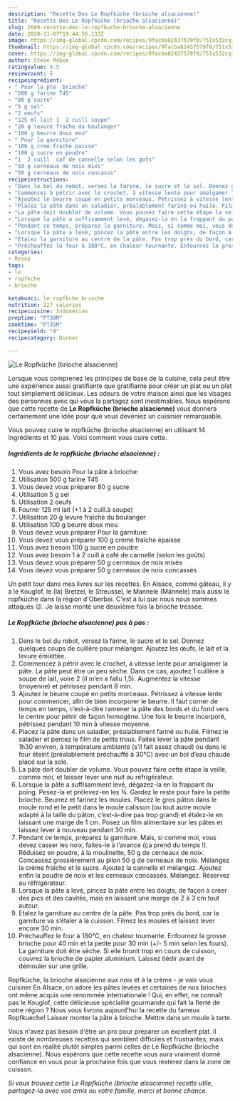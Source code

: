 ```yaml
---
description: "Recette Des Le Ropfküche (brioche alsacienne)"
title: "Recette Des Le Ropfküche (brioche alsacienne)"
slug: 2689-recette-des-le-ropfkuche-brioche-alsacienne
date: 2020-11-07T19:44:56.133Z
image: https://img-global.cpcdn.com/recipes/9facba82437579f0/751x532cq70/le-ropfkuche-brioche-alsacienne-photo-principale-de-la-recette.jpg
thumbnail: https://img-global.cpcdn.com/recipes/9facba82437579f0/751x532cq70/le-ropfkuche-brioche-alsacienne-photo-principale-de-la-recette.jpg
cover: https://img-global.cpcdn.com/recipes/9facba82437579f0/751x532cq70/le-ropfkuche-brioche-alsacienne-photo-principale-de-la-recette.jpg
author: Steve McGee
ratingvalue: 4.5
reviewcount: 5
recipeingredient:
- " Pour la pte  brioche"
- "500 g farine T45"
- "80 g sucre"
- "5 g sel"
- "2 oeufs"
- "125 ml lait 1  2 cuill soupe"
- "20 g levure frache du boulanger"
- "100 g beurre doux mou"
- " Pour la garniture"
- "100 g crme frache paisse"
- "100 g sucre en poudre"
- "1  2 cuill  caf de cannelle selon les gots"
- "50 g cerneaux de noix mixs"
- "50 g cerneaux de noix concasss"
recipeinstructions:
- "Dans le bol du robot, versez la farine, le sucre et le sel. Donnez quelques coups de cuillère pour mélanger. Ajoutez les œufs, le lait et la levure émiettée."
- "Commencez à pétrir avec le crochet, à vitesse lente pour amalgamer la pâte. La pâte peut être un peu sèche. Dans ce cas, ajoutez 1 cuillère à soupe de lait, voire 2 (il m’en a fallu 1,5). Augmentez la vitesse (moyenne) et pétrissez pendant 8 min."
- "Ajoutez le beurre coupé en petits morceaux. Pétrissez à vitesse lente pour commencer, afin de bien incorporer le beurre. Il faut corner de temps en temps, c’est-à-dire ramener la pâte des bords et du fond vers le centre pour pétrir de façon homogène. Une fois le beurre incorporé, pétrissez pendant 10 min à vitesse moyenne."
- "Placez la pâte dans un saladier, préalablement fariné ou huilé. Filmez le saladier et percez le film de petits trous. Faites lever la pâte pendant 1h30 environ, à température ambiante (s’il fait assez chaud) ou dans le four éteint (préalablement préchauffé à 30°C) avec un bol d’eau chaude placé sur la sole."
- "La pâte doit doubler de volume. Vous pouvez faire cette étape la veille, comme moi, et laisser lever une nuit au réfrigérateur."
- "Lorsque la pâte a suffisamment levé, dégazez-la en la frappant du poing. Pesez-la et prélevez-en les ¾. Gardez le reste pour faire la petite brioche. Beurrez et farinez les moules. Placez le gros pâton dans le moule rond et le petit dans le moule calisson (ou tout autre moule adapté à la taille du pâton, c’est-à-dire pas trop grand) et étalez-le en laissant une marge de 1 cm. Posez un film alimentaire sur les pâtes et laissez lever à nouveau pendant 30 min."
- "Pendant ce temps, préparez la garniture. Mais, si comme moi, vous devez casser les noix, faites-le à l’avance (ça prend du temps !). Réduisez en poudre, à la moulinette, 50 g de cerneaux de noix. Concassez grossièrement au pilon 50 g de cerneaux de noix. Mélangez la crème fraîche et le sucre. Ajoutez la cannelle et mélangez. Ajoutez enfin la poudre de noix et les cerneaux concassés. Mélangez. Réservez au réfrigérateur."
- "Lorsque la pâte a levé, pincez la pâte entre les doigts, de façon à créer des pics et des cavités, mais en laissant une marge de 2 à 3 cm tout autour."
- "Etalez la garniture au centre de la pâte. Pas trop près du bord, car la garniture va s’étaler à la cuisson. Filmez les moules et laissez lever encore 30 min."
- "Préchauffez le four à 180°C, en chaleur tournante. Enfournez la grosse brioche pour 40 min et la petite pour 30 min (+/- 5 min selon les fours). La garniture doit être sèche. Si elle brunit trop en cours de cuisson, couvrez la brioche de papier aluminium. Laissez tiédir avant de démouler sur une grille."
categories:
- Resep
tags:
- le
- ropfkche
- brioche

katakunci: le ropfkche brioche 
nutrition: 227 calories
recipecuisine: Indonesian
preptime: "PT38M"
cooktime: "PT35M"
recipeyield: "4"
recipecategory: Dinner

---
```



![Le Ropfküche (brioche alsacienne)](https://img-global.cpcdn.com/recipes/9facba82437579f0/751x532cq70/le-ropfkuche-brioche-alsacienne-photo-principale-de-la-recette.jpg)

Lorsque vous comprenez les principes de base de la cuisine, cela peut être une expérience aussi gratifiante que gratifiante pour créer un plat ou un plat tout simplement délicieux. Les odeurs de votre maison ainsi que les visages des personnes avec qui vous la partagez sont inestimables. Nous espérons que cette recette de <strong> Le Ropfküche (brioche alsacienne) </strong> vous donnera certainement une idée pour que vous deveniez un cuisinier remarquable.

<!--inarticleads1-->

Vous pouvez cuire le ropfküche (brioche alsacienne) en utilisant 14 Ingrédients et 10 pas. Voici comment vous cuire cette.

##### Ingrédients de le ropfküche (brioche alsacienne) :

1. Vous avez besoin  Pour la pâte à brioche:
1. Utilisation 500 g farine T45
1. Vous devez vous préparer 80 g sucre
1. Utilisation 5 g sel
1. Utilisation 2 oeufs
1. Fournir 125 ml lait (+1 à 2 cuill.à soupe)
1. Utilisation 20 g levure fraîche du boulanger
1. Utilisation 100 g beurre doux mou
1. Vous devez vous préparer  Pour la garniture:
1. Vous devez vous préparer 100 g crème fraîche épaisse
1. Vous avez besoin 100 g sucre en poudre
1. Vous avez besoin 1 à 2 cuill à café de cannelle (selon les goûts)
1. Vous devez vous préparer 50 g cerneaux de noix mixés
1. Vous devez vous préparer 50 g cerneaux de noix concassés


Un petit tour dans mes livres sur les recettes. En Alsace, comme gâteau, il y a le Kouglof, le (la) Bretzel, le Streussel, le Mannele (Männele) mais aussi le ropfküche dans la région d&#39;Oberbai. C&#39;est à lui que nous nous sommes attaqués 😉. Je laisse monté une deuxième fois la brioche tressée. 

<!--inarticleads2-->

##### Le Ropfküche (brioche alsacienne) pas à pas :

1. Dans le bol du robot, versez la farine, le sucre et le sel. Donnez quelques coups de cuillère pour mélanger. Ajoutez les œufs, le lait et la levure émiettée.
1. Commencez à pétrir avec le crochet, à vitesse lente pour amalgamer la pâte. La pâte peut être un peu sèche. Dans ce cas, ajoutez 1 cuillère à soupe de lait, voire 2 (il m’en a fallu 1,5). Augmentez la vitesse (moyenne) et pétrissez pendant 8 min.
1. Ajoutez le beurre coupé en petits morceaux. Pétrissez à vitesse lente pour commencer, afin de bien incorporer le beurre. Il faut corner de temps en temps, c’est-à-dire ramener la pâte des bords et du fond vers le centre pour pétrir de façon homogène. Une fois le beurre incorporé, pétrissez pendant 10 min à vitesse moyenne.
1. Placez la pâte dans un saladier, préalablement fariné ou huilé. Filmez le saladier et percez le film de petits trous. Faites lever la pâte pendant 1h30 environ, à température ambiante (s’il fait assez chaud) ou dans le four éteint (préalablement préchauffé à 30°C) avec un bol d’eau chaude placé sur la sole.
1. La pâte doit doubler de volume. Vous pouvez faire cette étape la veille, comme moi, et laisser lever une nuit au réfrigérateur.
1. Lorsque la pâte a suffisamment levé, dégazez-la en la frappant du poing. Pesez-la et prélevez-en les ¾. Gardez le reste pour faire la petite brioche. Beurrez et farinez les moules. Placez le gros pâton dans le moule rond et le petit dans le moule calisson (ou tout autre moule adapté à la taille du pâton, c’est-à-dire pas trop grand) et étalez-le en laissant une marge de 1 cm. Posez un film alimentaire sur les pâtes et laissez lever à nouveau pendant 30 min.
1. Pendant ce temps, préparez la garniture. Mais, si comme moi, vous devez casser les noix, faites-le à l’avance (ça prend du temps !). Réduisez en poudre, à la moulinette, 50 g de cerneaux de noix. Concassez grossièrement au pilon 50 g de cerneaux de noix. Mélangez la crème fraîche et le sucre. Ajoutez la cannelle et mélangez. Ajoutez enfin la poudre de noix et les cerneaux concassés. Mélangez. Réservez au réfrigérateur.
1. Lorsque la pâte a levé, pincez la pâte entre les doigts, de façon à créer des pics et des cavités, mais en laissant une marge de 2 à 3 cm tout autour.
1. Etalez la garniture au centre de la pâte. Pas trop près du bord, car la garniture va s’étaler à la cuisson. Filmez les moules et laissez lever encore 30 min.
1. Préchauffez le four à 180°C, en chaleur tournante. Enfournez la grosse brioche pour 40 min et la petite pour 30 min (+/- 5 min selon les fours). La garniture doit être sèche. Si elle brunit trop en cours de cuisson, couvrez la brioche de papier aluminium. Laissez tiédir avant de démouler sur une grille.


Ropfküche, la brioche alsacienne aux noix et à la crème - je vais vous cuisiner En Alsace, on adore les pâtes levées et certaines de nos brioches ont même acquis une renommée internationale ! Qui, en effet, ne connaît pas le Kouglof, cette délicieuse spécialité gourmande qui fait la fierté de notre région ? Nous vous livrons aujourd&#39;hui la recette du fameux Ropfkueche! Laisser monter la pâte à brioche. Mettre dans un moule à tarte. 

<!--inarticleads1-->

<p>
Vous n'avez pas besoin d'être un pro pour préparer un excellent plat. Il existe de nombreuses recettes qui semblent difficiles et frustrantes, mais qui sont en réalité plutôt simples parmi celles de Le Ropfküche (brioche alsacienne). Nous espérons que cette recette vous aura vraiment donné confiance en vous pour la prochaine fois que vous resterez dans la zone de cuisson.
</p>

<p>
<i>Si vous trouvez cette Le Ropfküche (brioche alsacienne) recette utile, partagez-la avec vos amis ou votre famille, merci et bonne chance.</i>
</p>
